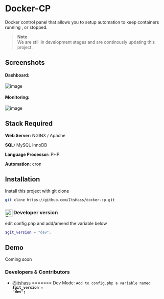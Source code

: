 # Docker-CP
Docker control panel that allows you to setup automation to keep containers running , or stopped.

> **Note**\
> We are still in development stages and are continously updating this project.


## Screenshots
#### Dashboard:
![image](https://github.com/ItsHass/docker-cp/assets/88739447/0e29ec9e-eb8c-458c-9beb-a8b83d713dab)

#### Monitoring:
![image](https://github.com/ItsHass/docker-cp/assets/88739447/bbe5a37c-46de-48e9-a06a-c339ae9561a1)


## Stack Required

**Web Server:** NGINX / Apache

**SQL:** MySQL InnoDB

**Language Processor:** PHP

**Automation:** cron

## Installation

Install this project with git clone

```bash
git clone https://github.com/ItsHass/docker-cp.git
```

### Developer version <img src="https://cdn.simpleicons.org/php/000/fff" alt="Php" align=left width=24 height=24>
edit config.php and add/amend the variable below

```php
$git_version = "dev";
```

## Demo

Coming soon




### Developers & Contributors

- [@itshass](https://www.github.com/itshass)
=======
Dev Mode:
<code>Add to config.php a variable named <b>$git_version = "dev";</b></code>


